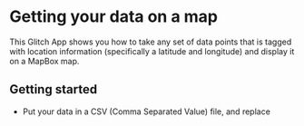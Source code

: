 # Getting your data on a map

This Glitch App shows you how to take any set of data points that is tagged with location information (specifically a latitude and longitude) and display it on a MapBox map.

## Getting started

- Put your data in a CSV (Comma Separated Value) file, and replace 